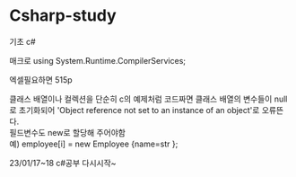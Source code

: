 # Csharp-study
기초 c#

매크로 using System.Runtime.CompilerServices;

엑셀필요하면 515p

클래스 배열이나 컬렉션을 단순히 c의 예제처럼 코드짜면 클래스 배열의 변수들이 null로 초기화되어 'Object reference not set to an instance of an object'로 오류뜬다.<br/>
필드변수도 new로 할당해 주어야함 <br/>
예)                 employee[i] = new Employee {name=str }; <br/>

23/01/17~18 
c#공부 다시시작~ 
